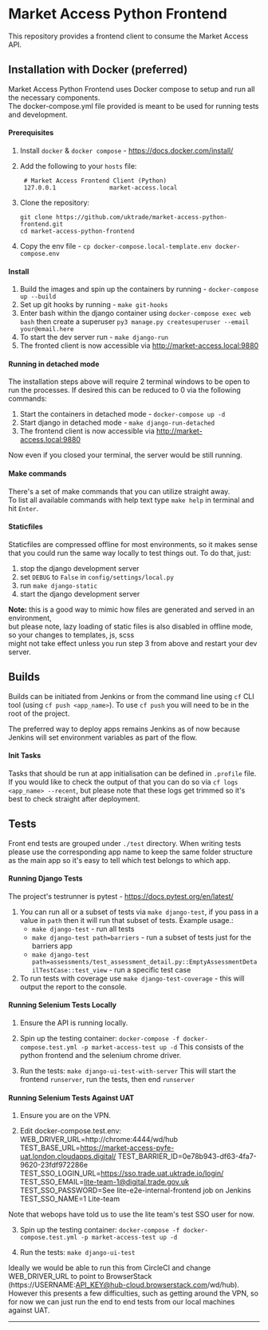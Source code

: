 # Market Access Python Frontend

This repository provides a frontend client to consume the Market Access API.

## Installation with Docker (preferred)

Market Access Python Frontend uses Docker compose to setup and run all the necessary components. \
The docker-compose.yml file provided is meant to be used for running tests and development.

#### Prerequisites
1. Install `docker` & `docker compose` - https://docs.docker.com/install/
2. Add the following to your `hosts` file:

        # Market Access Frontend Client (Python)
        127.0.0.1               market-access.local
3. Clone the repository:
    ```shell
    git clone https://github.com/uktrade/market-access-python-frontend.git
    cd market-access-python-frontend
    ```
4. Copy the env file - `cp docker-compose.local-template.env docker-compose.env`

#### Install
1. Build the images and spin up the containers by running - `docker-compose up --build`
2. Set up git hooks by running - `make git-hooks`
3. Enter bash within the django container using `docker-compose exec web bash`
then create a superuser `py3 manage.py createsuperuser --email your@email.here`
4. To start the dev server run - `make django-run`
5. The fronted client is now accessible via http://market-access.local:9880

#### Running in detached mode
The installation steps above will require 2 terminal windows to be open to run the processes.
If desired this can be reduced to 0 via the following commands:
1. Start the containers in detached mode - `docker-compose up -d`
2. Start django in detached mode - `make django-run-detached`
3. The frontend client is now accessible via http://market-access.local:9880

Now even if you closed your terminal, the server would be still running.

#### Make commands
There's a set of make commands that you can utilize straight away. \
To list all available commands with help text type `make help` in terminal and hit `Enter`.


#### Staticfiles
Staticfiles are compressed offline for most environments, so it makes sense that you could run the same way locally to test things out. 
To do that, just: 
1. stop the django development server 
2. set `DEBUG` to `False` in `config/settings/local.py`
3. run `make django-static`
4. start the django development server

**Note:** this is a good way to mimic how files are generated and served in an environment, \
but please note, lazy loading of static files is also disabled in offline mode, so your changes to templates, js, scss \
might not take effect unless you run step 3 from above and restart your dev server.


## Builds
Builds can be initiated from Jenkins or from the command line using `cf` CLI tool (using `cf push <app_name>`).
To use `cf push` you will need to be in the root of the project.

The preferred way to deploy apps remains Jenkins as of now because Jenkins will set environment variables as part of the flow. 

#### Init Tasks
Tasks that should be run at app initialisation can be defined in `.profile` file.
If you would like to check the output of that you can do so via `cf logs <app_name> --recent`, but 
please note that these logs get trimmed so it's best to check straight after deployment. 


## Tests
Front end tests are grouped under `./test` directory. When writing tests please use the corresponding app name to keep the same folder structure as the main app so it's easy to tell which test belongs to which app.

#### Running Django Tests
The project's testrunner is pytest - https://docs.pytest.org/en/latest/
1. You can run all or a subset of tests via `make django-test`, if you pass in a value in `path` then it will run that subset of tests.
Example usage.:
	- `make django-test` - run all tests
	- `make django-test path=barriers` - run a subset of tests just for the barriers app
	- `make django-test path=assessments/test_assessment_detail.py::EmptyAssessmentDetailTestCase::test_view` - run a specific test case
2. To run tests with coverage use `make django-test-coverage` - this will output the report to the console.

#### Running Selenium Tests Locally
1. Ensure the API is running locally.

2. Spin up the testing container:
`docker-compose -f docker-compose.test.yml -p market-access-test up -d`
This consists of the python frontend and the selenium chrome driver.

3. Run the tests:
`make django-ui-test-with-server`
This will start the frontend `runserver`, run the tests, then end `runserver`

#### Running Selenium Tests Against UAT
1. Ensure you are on the VPN.

2. Edit docker-compose.test.env:
WEB_DRIVER_URL=http://chrome:4444/wd/hub
TEST_BASE_URL=https://market-access-pyfe-uat.london.cloudapps.digital/
TEST_BARRIER_ID=0e78b943-df63-4fa7-9620-23fdf972286e
TEST_SSO_LOGIN_URL=https://sso.trade.uat.uktrade.io/login/
TEST_SSO_EMAIL=lite-team-1@digital.trade.gov.uk
TEST_SSO_PASSWORD=See lite-e2e-internal-frontend job on Jenkins
TEST_SSO_NAME=1 Lite-team

Note that webops have told us to use the lite team's test SSO user for now.

3. Spin up the testing container:
`docker-compose -f docker-compose.test.yml -p market-access-test up -d`

4. Run the tests:
`make django-ui-test`

Ideally we would be able to run this from CircleCI and change WEB_DRIVER_URL to point to BrowserStack (https://USERNAME:API_KEY@hub-cloud.browserstack.com/wd/hub). However this presents a few difficulties, such as getting around the VPN, so for now we can just run the end to end tests from our local machines against UAT.

-----
